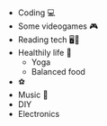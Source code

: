 - Coding :computer:
- Some videogames :video_game:
- Reading tech​ :desktop_computer::iphone:
- Healthily life :seedling:
	- Yoga
	- Balanced food
- :soccer:
- Music :musical_score:
- DIY
- Electronics